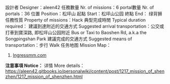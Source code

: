 設計者 Designer：aleen42
任務數量 Nr. of missions：6
portal數量 Nr. of portals：36
位置 Position：松坪山
起點 Start：松坪山公园
終點 End： 绿背狮
任務性質 Property of missions：Hack
典型完成時閒 Typical duration required：
建議到達附近的交通方式 Suggested arrival transportation：公交或打車到寶深路, 即松坪山公园附近 Bus or Taxi to Baoshen Rd, a.k.a the Songpingshan Park
建議完成的交通方式 Suggested means of transportation：步行 Walk
任务地图 Mission Map：
 1.   [Ingressmm.com](https://goo.gl/uC7NJg)

**注意事項 Notice：**
详情 More details：https://aleen42.gitbooks.io/personalwiki/content/post/1217_mission_of_shenzhen/1217_mission_of_shenzhen.html